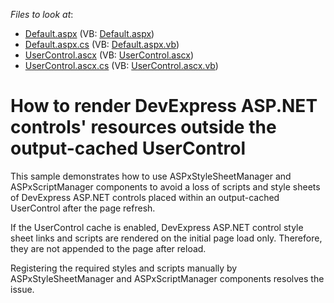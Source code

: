 <!-- default file list -->
*Files to look at*:

* [Default.aspx](./CS/WebSite/Default.aspx) (VB: [Default.aspx](./VB/WebSite/Default.aspx))
* [Default.aspx.cs](./CS/WebSite/Default.aspx.cs) (VB: [Default.aspx.vb](./VB/WebSite/Default.aspx.vb))
* [UserControl.ascx](./CS/WebSite/UserControl.ascx) (VB: [UserControl.ascx](./VB/WebSite/UserControl.ascx))
* [UserControl.ascx.cs](./CS/WebSite/UserControl.ascx.cs) (VB: [UserControl.ascx.vb](./VB/WebSite/UserControl.ascx.vb))
<!-- default file list end -->
# How to render DevExpress ASP.NET controls' resources outside the output-cached UserControl


<p>This sample demonstrates how to use ASPxStyleSheetManager and ASPxScriptManager components to avoid a loss of scripts and style sheets of DevExpress ASP.NET controls placed within an output-cached UserControl after the page refresh. </p><p>If the UserControl cache is enabled, DevExpress ASP.NET control style sheet links and scripts are rendered on the initial page load only. Therefore, they are not appended to the page after reload. </p><p>Registering the required styles and scripts manually by ASPxStyleSheetManager and ASPxScriptManager components resolves the issue.</p>

<br/>


